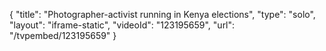 {
    "title": "Photographer-activist running in Kenya elections",
    "type": "solo",
    "layout": "iframe-static",
    "videoId": "123195659",
    "url": "\/tvpembed\/123195659"
}